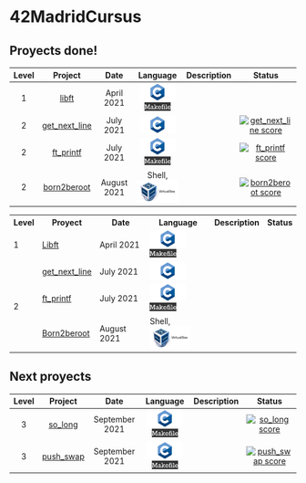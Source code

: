 # 42MadridCursus

## Proyects done!

|  Level | Project | Date | Language | Description | Status |
| :----: | :-----: | :--: | :------: | :---------: | :----: |
| 1 | [libft](https://github.com/mbueno-g/libft) | April 2021 | <img height="30" src="https://github.com/mbueno-g/42MadridCursus/blob/main/c.jpg?raw=true"> <img height="15" src="https://github.com/mbueno-g/42MadridCursus/blob/main/makefiles.png?raw=true"> |  | 
| 2 | [get_next_line](https://github.com/mbueno-g/get_next_line) | July 2021 | <img height="30" src="https://github.com/mbueno-g/42MadridCursus/blob/main/c.jpg?raw=true"> | | [![get_next_line score](https://badge42.herokuapp.com/api/project/mbueno-g/get_next_line)](https://github.com/JaeSeoKim/badge42)
| 2 | [ft_printf](https://github.com/mbueno-g/ft_printf) | July 2021 | <img height="30" src="https://github.com/mbueno-g/42MadridCursus/blob/main/c.jpg?raw=true"> <img height="15" src="https://github.com/mbueno-g/42MadridCursus/blob/main/makefiles.png?raw=true"> |  | [![ft_printf score](https://badge42.herokuapp.com/api/project/mbueno-g/ft_printf)](https://github.com/JaeSeoKim/badge42)
| 2 | [born2beroot](https://github.com/mbueno-g/born2beroot) | August 2021 | Shell, <img height="40" src="https://github.com/mbueno-g/42MadridCursus/blob/main/virtualbox.jpg?raw=true">|  | [![born2beroot score](https://badge42.herokuapp.com/api/project/mbueno-g/Born2beroot)](https://github.com/JaeSeoKim/badge42)

<table>
  <tr>
    <th>Level</th>
    <th>Proyect</th>
    <th>Date</th>
    <th>Language</th>
    <th>Description</th>
    <th>Status</th>
  </tr>
  <tr>
    <td>1</td>
    <td> <a href="https://github.com/mbueno-g/libft">Libft<a> </td>
    <td> April 2021 </td>
    <td><img height="30" src="https://github.com/mbueno-g/42MadridCursus/blob/main/c.jpg?raw=true"> <img height="15" src="https://github.com/mbueno-g/42MadridCursus/blob/main/makefiles.png?raw=true"></td>
      <td></td>
      <td></td>
  </tr>
  <tr>
    <td rowspan = "3" >2</td>
    <td> <a href="https://github.com/mbueno-g/get_next_line">get_next_line<a></td>
    <td> July 2021 </td>
    <td><img height="30" src="https://github.com/mbueno-g/42MadridCursus/blob/main/c.jpg?raw=true"></td>
      <td></td>
      <td> </td>
  </tr>
  <tr>
    <td> <a href="https://github.com/mbueno-g/ft_printf">ft_printf<a></td>
    <td> July 2021 </td>
    <td><img height="30" src="https://github.com/mbueno-g/42MadridCursus/blob/main/c.jpg?raw=true"> <img height="15" src="https://github.com/mbueno-g/42MadridCursus/blob/main/makefiles.png?raw=true"></td>
      <td></td>
      <td></td>
  </tr>
  <tr>
    <td> <a href="https://github.com/mbueno-g/born2beroot">Born2beroot<a></td>
    <td> August 2021 </td>
    <td> Shell, <img height="40" src="https://github.com/mbueno-g/42MadridCursus/blob/main/virtualbox.jpg?raw=true"></td>
      <td></td>
      <td></td>
  </tr>
</table>


## Next proyects

|  Level | Project | Date | Language | Description | Status |
| :----: | :-----: | :--: | :------: | :---------: | :----: |
| 3 | [so_long](https://github.com/mbueno-g/so_long) | September 2021 | <img height="30" src="https://github.com/mbueno-g/42MadridCursus/blob/main/c.jpg?raw=true"> <img height="15" src="https://github.com/mbueno-g/42MadridCursus/blob/main/makefiles.png?raw=true">|  | [![so_long score](https://badge42.herokuapp.com/api/project/mbueno-g/so_long)](https://github.com/JaeSeoKim/badge42)
| 3 | [push_swap](https://github.com/mbueno-g/push_swap) | September 2021 | <img height="30" src="https://github.com/mbueno-g/42MadridCursus/blob/main/c.jpg?raw=true"> <img height="15" src="https://github.com/mbueno-g/42MadridCursus/blob/main/makefiles.png?raw=true"> | | [![push_swap score](https://badge42.herokuapp.com/api/project/mbueno-g/push_swap)](https://github.com/JaeSeoKim/badge42)


